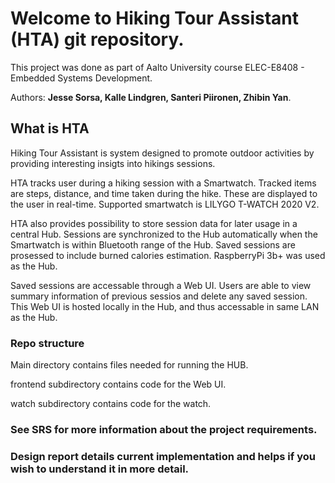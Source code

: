 # Welcome to Hiking Tour Assistant (HTA) git repository.

This project was done as part of Aalto University course ELEC-E8408 - Embedded Systems Development.

Authors: **Jesse Sorsa, Kalle Lindgren, Santeri Piironen, Zhibin Yan**.


## What is HTA

Hiking Tour Assistant is system designed to promote outdoor activities by providing interesting insigts into hikings sessions.

HTA tracks user during a hiking session with a Smartwatch.
Tracked items are steps, distance, and time taken during the hike. These are displayed to the user in real-time.
Supported smartwatch is LILYGO T-WATCH 2020 V2.  

HTA also provides possibility to store session data for later usage in a central Hub.
Sessions are synchronized to the Hub automatically when the Smartwatch is within Bluetooth range of the Hub.
Saved sessions are prosessed to include burned calories estimation.
RaspberryPi 3b+ was used as the Hub.

Saved sessions are accessable through a Web UI.
Users are able to view summary information of previous sessios and delete any saved session.
This Web UI is hosted locally in the Hub, and thus accessable in same LAN as the Hub.


### Repo structure

Main directory contains files needed for running the HUB.

frontend subdirectory contains code for the Web UI.

watch subdirectory contains code for the watch.

### See SRS for more information about the project requirements.
### Design report details current implementation and helps if you wish to understand it in more detail.
